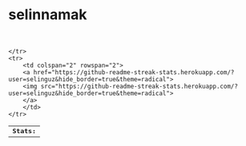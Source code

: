 # selinnamak

<br>
<table>
    <tr>
        <td colspan="2">
        <strong><samp>Stats:</samp></strong>
        </td>
        
    </tr>
    <tr>
        <td colspan="2" rowspan="2">
        <a href="https://github-readme-streak-stats.herokuapp.com/?user=selinguz&hide_border=true&theme=radical">
        <img src="https://github-readme-streak-stats.herokuapp.com/?user=selinguz&hide_border=true&theme=radical">
        </a>
        </td>
    </tr>
</table>
